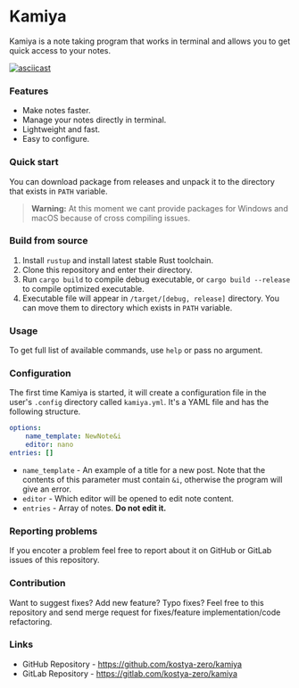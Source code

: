 # Kamiya

Kamiya is a note taking program that works in terminal and allows you to get quick access to your notes.

[![asciicast](https://asciinema.org/a/584606.svg)](https://asciinema.org/a/584606?speed=1.5&autoplay=1)

### Features

- Make notes faster.
- Manage your notes directly in  terminal.
- Lightweight and fast.
- Easy to configure.

### Quick start

You can download package from releases and unpack it to the directory that exists in `PATH` variable.

> **Warning:** At this moment we cant provide packages for Windows and macOS because of cross compiling issues.

### Build from source

1. Install `rustup` and install latest stable Rust toolchain.
2. Clone this repository and enter their directory.
3. Run `cargo build` to compile debug executable, or `cargo build --release` to compile optimized executable.
4. Executable file will appear in `/target/[debug, release]` directory. You can move them to directory which exists in `PATH` variable.

### Usage

To get full list of available commands, use `help` or pass no argument.

### Configuration

The first time Kamiya is started, it will create a configuration file in the user's `.config` directory called `kamiya.yml`.
It's a YAML file and has the following structure.

```yml
options: 
    name_template: NewNote&i
    editor: nano
entries: []
```
- `name_template` - An example of a title for a new post. Note that the contents of this parameter must contain `&i`, otherwise the program will give an error.
- `editor` - Which editor will be opened to edit note content.
- `entries` - Array of notes. **Do not edit it.**

### Reporting problems

If you encoter a problem feel free to report about it on GitHub or GitLab issues of this repository.

### Contribution

Want to suggest fixes? Add new feature? Typo fixes? 
Feel free to this repository and send merge request for fixes/feature implementation/code refactoring.

### Links

- GitHub Repository - https://github.com/kostya-zero/kamiya
- GitLab Repository - https://gitlab.com/kostya-zero/kamiya

